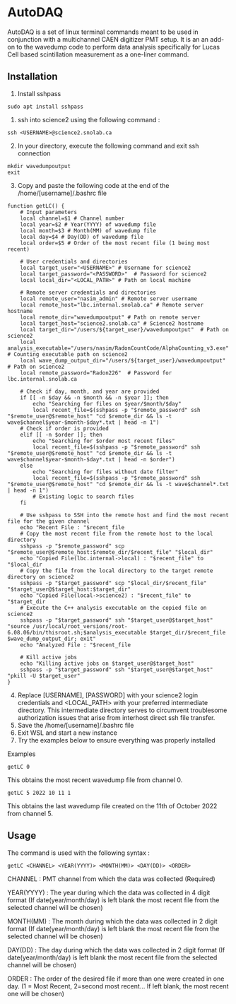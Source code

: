 # AutoDAQ
AutoDAQ is a set of linux terminal commands meant to be used in conjunction with a multichannel CAEN digitizer PMT setup. It is an an add-on to the wavedump code to perform data analysis specifically for Lucas Cell based scintillation measurement as a one-liner command. 


## Installation 

1. Install sshpass
```
sudo apt install sshpass
```

1. ssh into science2 using the following command :
```
ssh <USERNAME>@science2.snolab.ca
```
2. In your directory, execute the following command and exit ssh connection
```
mkdir wavedumpoutput
exit
```
3. Copy and paste the following code at the end of the /home/[username]/.bashrc file
```
function getLC() {
    # Input parameters
    local channel=$1 # Channel number
    local year=$2 # Year(YYYY) of wavedump file
    local month=$3 # Month(MM) of wavedump file
    local day=$4 # Day(DD) of wavedump file
    local order=$5 # Order of the most recent file (1 being most recent)

    # User credentials and directories
    local target_user="<USERNAME>" # Username for science2
    local target_password="<PASSWORD>"  # Password for science2
    local local_dir="<LOCAL_PATH>" # Path on local machine

    # Remote server credentials and directories
    local remote_user="nasim_admin" # Remote server username
    local remote_host="lbc.internal.snolab.ca" # Remote server hostname
    local remote_dir="wavedumpoutput" # Path on remote server
    local target_host="science2.snolab.ca" # Science2 hostname
    local target_dir="/users/${target_user}/wavedumpoutput"  # Path on science2
    local analysis_executable="/users/nasim/RadonCountCode/AlphaCounting_v3.exe"  # Counting executable path on science2
    local wave_dump_output_dir="/users/${target_user}/wavedumpoutput"  # Path on science2
    local remote_password="Radon226"  # Password for lbc.internal.snolab.ca
    
    # Check if day, month, and year are provided
    if [[ -n $day && -n $month && -n $year ]]; then
        echo "Searching for files on $year/$month/$day"
        local recent_file=$(sshpass -p "$remote_password" ssh "$remote_user@$remote_host" "cd $remote_dir && ls -t wave$channel$year-$month-$day*.txt | head -n 1")
    # Check if order is provided
    elif [[ -n $order ]]; then
        echo "Searching for $order most recent files"
        local recent_file=$(sshpass -p "$remote_password" ssh "$remote_user@$remote_host" "cd $remote_dir && ls -t wave$channel$year-$month-$day*.txt | head -n $order")
    else
        echo "Searching for files without date filter"
        local recent_file=$(sshpass -p "$remote_password" ssh "$remote_user@$remote_host" "cd $remote_dir && ls -t wave$channel*.txt | head -n 1")
        # Existing logic to search files
    fi

    # Use sshpass to SSH into the remote host and find the most recent file for the given channel
	echo "Recent File : "$recent_file
    # Copy the most recent file from the remote host to the local directory
    sshpass -p "$remote_password" scp "$remote_user@$remote_host:$remote_dir/$recent_file" "$local_dir"
	echo "Copied File(lbc.internal->local) : "$recent_file" to "$local_dir
    # Copy the file from the local directory to the target remote directory on science2
    sshpass -p "$target_password" scp "$local_dir/$recent_file" "$target_user@$target_host:$target_dir"
	echo "Copied File(local->science2) : "$recent_file" to "$target_dir 
    # Execute the C++ analysis executable on the copied file on science2
    sshpass -p "$target_password" ssh "$target_user@$target_host" "source /usr/local/root_versions/root-6.08.06/bin/thisroot.sh;$analysis_executable $target_dir/$recent_file $wave_dump_output_dir; exit"
	echo "Analyzed File : "$recent_file

    # Kill active jobs
    echo "Killing active jobs on $target_user@$target_host"
    sshpass -p "$target_password" ssh "$target_user@$target_host" "pkill -U $target_user"
}
```

4. Replace [USERNAME], [PASSWORD] with your science2 login credentials and <LOCAL_PATH> with your preferred intermediate directory. This intermediate directory serves to circumvent troublesome authorization issues that arise from interhost direct ssh file transfer.
5. Save the /home/[username]/.bashrc file
6. Exit WSL and start a new instance
7. Try the examples below to ensure everything was properly installed

Examples
```
getLC 0
```
This obtains the most recent wavedump file from channel 0.

```
getLC 5 2022 10 11 1
```
This obtains the last wavedump file created on the 11th of October 2022 from channel 5. 

## Usage

The command is used with the following syntax : 
```
getLC <CHANNEL> <YEAR(YYYY)> <MONTH(MM)> <DAY(DD)> <ORDER>
```
CHANNEL : PMT channel from which the data was collected (Required)

YEAR(YYYY) : The year during which the data was collected in 4 digit format (If date(year/month/day) is left blank the most recent file from the selected channel will be chosen)

MONTH(MM) : The month during which the data was collected in 2 digit format (If date(year/month/day) is left blank the most recent file from the selected channel will be chosen)

DAY(DD) : The day during which the data was collected in 2 digit format (If date(year/month/day) is left blank the most recent file from the selected channel will be chosen)

ORDER : The order of the desired file if more than one were created in one day. (1 = Most Recent, 2=second most recent... If left blank, the most recent one will be chosen)
